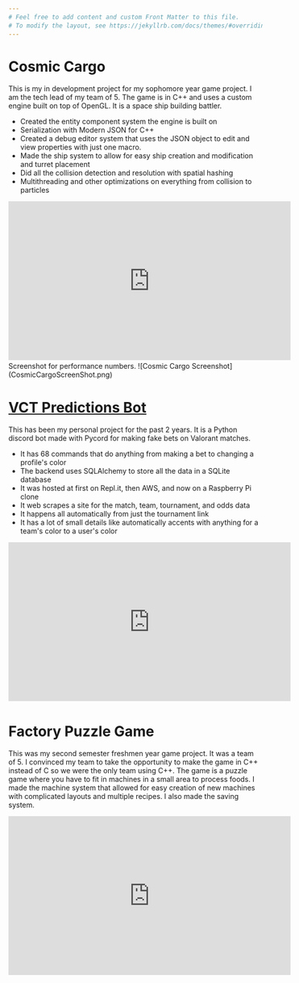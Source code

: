 ```yaml
---
# Feel free to add content and custom Front Matter to this file.
# To modify the layout, see https://jekyllrb.com/docs/themes/#overriding-theme-defaults
---
```


# Cosmic Cargo
This is my in development project for my sophomore year game project. I am the tech lead of my team of 5. The game is in C++ and uses a custom engine built on top of OpenGL. It is a space ship building battler.
- Created the entity component system the engine is built on
- Serialization with Modern JSON for C++
- Created a debug editor system that uses the JSON object to edit and view properties with just one macro.
- Made the ship system to allow for easy ship creation and modification and turret placement
- Did all the collision detection and resolution with spatial hashing
- Multithreading and other optimizations on everything from collision to particles

<iframe width="560" height="315" src="https://www.youtube.com/embed/54eiG_jT2_M" frameborder="0" allowfullscreen></iframe>
Screenshot for performance numbers.
![Cosmic Cargo Screenshot](CosmicCargoScreenShot.png)


# [VCT Predictions Bot](https://github.com/MaxOrtGit/VCT-Predictions-Bot)
This has been my personal project for the past 2 years. It is a Python discord bot made with Pycord for making fake bets on Valorant matches. 
- It has 68 commands that do anything from making a bet to changing a profile's color
- The backend uses SQLAlchemy to store all the data in a SQLite database
- It was hosted at first on Repl.it, then AWS, and now on a Raspberry Pi clone
- It web scrapes a site for the match, team, tournament, and odds data
- It happens all automatically from just the tournament link
- It has a lot of small details like automatically accents with anything for a team's color to a user's color

<iframe width="560" height="315" src="https://youtube.com/embed/TaXZVOtscqM" frameborder="0" allowfullscreen></iframe>
  
# Factory Puzzle Game
This was my second semester freshmen year game project. It was a team of 5. I convinced my team to take the opportunity to make the game in C++ instead of C so we were the only team using C++. The game is a puzzle game where you have to fit in machines in a small area to process foods. I made the machine system that allowed for easy creation of new machines with complicated layouts and multiple recipes. I also made the saving system.

<iframe width="560" height="315" src="https://youtube.com/embed/BWCdsp8-rpM" frameborder="0" allowfullscreen></iframe>
